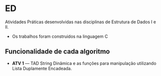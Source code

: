 # ED
Atividades Práticas desenvolvidas nas disciplinas de Estrutura de Dados I e II.
<br>
- Os trabalhos foram construidos na linguagem C

## Funcionalidade de cada algoritmo 

- **ATV 1** — TAD String Dinâmica e as funções para manipulação utilizando Lista Duplamente Encadeada.
